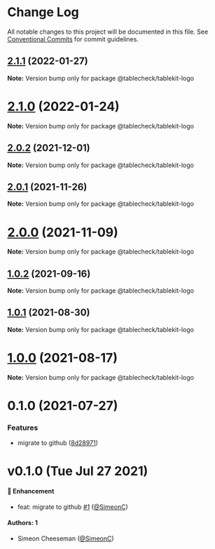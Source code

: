 # Change Log

All notable changes to this project will be documented in this file.
See [Conventional Commits](https://conventionalcommits.org) for commit guidelines.

## [2.1.1](https://github.com/tablecheck/tablekit/compare/@tablecheck/tablekit-logo@2.1.0...@tablecheck/tablekit-logo@2.1.1) (2022-01-27)

**Note:** Version bump only for package @tablecheck/tablekit-logo





# [2.1.0](https://github.com/tablecheck/tablekit/compare/@tablecheck/tablekit-logo@2.0.2...@tablecheck/tablekit-logo@2.1.0) (2022-01-24)

**Note:** Version bump only for package @tablecheck/tablekit-logo





## [2.0.2](https://github.com/tablecheck/tablekit/compare/@tablecheck/tablekit-logo@2.0.1...@tablecheck/tablekit-logo@2.0.2) (2021-12-01)

**Note:** Version bump only for package @tablecheck/tablekit-logo





## [2.0.1](https://github.com/tablecheck/tablekit/compare/@tablecheck/tablekit-logo@2.0.0...@tablecheck/tablekit-logo@2.0.1) (2021-11-26)

**Note:** Version bump only for package @tablecheck/tablekit-logo





# [2.0.0](https://github.com/tablecheck/tablekit/compare/@tablecheck/tablekit-logo@1.0.2...@tablecheck/tablekit-logo@2.0.0) (2021-11-09)

**Note:** Version bump only for package @tablecheck/tablekit-logo





## [1.0.2](https://github.com/tablecheck/tablekit/compare/@tablecheck/tablekit-logo@1.0.1...@tablecheck/tablekit-logo@1.0.2) (2021-09-16)

**Note:** Version bump only for package @tablecheck/tablekit-logo





## [1.0.1](https://github.com/tablecheck/tablekit/compare/@tablecheck/tablekit-logo@1.0.0...@tablecheck/tablekit-logo@1.0.1) (2021-08-30)

**Note:** Version bump only for package @tablecheck/tablekit-logo





# [1.0.0](https://github.com/tablecheck/tablekit/compare/@tablecheck/tablekit-logo@0.1.0...@tablecheck/tablekit-logo@1.0.0) (2021-08-17)

**Note:** Version bump only for package @tablecheck/tablekit-logo





# 0.1.0 (2021-07-27)


### Features

* migrate to github ([8d28971](https://github.com/tablecheck/tablekit/commit/8d28971175010fcb2a3cd9c48a749e7af1bdc9f9))





# v0.1.0 (Tue Jul 27 2021)

#### 🚀 Enhancement

- feat: migrate to github [#1](https://github.com/tablecheck/tablekit/pull/1) ([@SimeonC](https://github.com/SimeonC))

#### Authors: 1

- Simeon Cheeseman ([@SimeonC](https://github.com/SimeonC))
